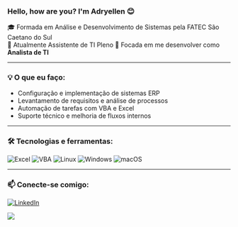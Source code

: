 ### Hello, how are you? I'm Adryellen 😊

🎓 Formada em Análise e Desenvolvimento de Sistemas pela FATEC São Caetano do Sul  
💼 Atualmente Assistente de TI Pleno
🔎 Focada em me desenvolver como **Analista de TI**

---

### 💡 O que eu faço:
- Configuração e implementação de sistemas ERP  
- Levantamento de requisitos e análise de processos  
- Automação de tarefas com VBA e Excel  
- Suporte técnico e melhoria de fluxos internos

---

### 🛠️ Tecnologias e ferramentas:
![Excel](https://img.shields.io/badge/-Excel-217346?style=flat-square&logo=microsoft-excel&logoColor=white)
![VBA](https://img.shields.io/badge/-VBA-007B83?style=flat-square)
![Linux](https://img.shields.io/badge/-Linux-FCC624?style=flat-square&logo=linux&logoColor=black)
![Windows](https://img.shields.io/badge/-Windows-0078D6?style=flat-square&logo=windows&logoColor=white)
![macOS](https://img.shields.io/badge/-macOS-000000?style=flat-square&logo=apple&logoColor=white)

---

### 📫 Conecte-se comigo:
 [![LinkedIn](https://img.shields.io/badge/-LinkedIn-0A66C2?style=flat-square&logo=linkedin&logoColor=white)](https://www.linkedin.com/in/adryellen-santana)
<div> 
  <a href = "mailto:adryellensantana7@gmail.com"><img src="https://img.shields.io/badge/-Gmail-%23333?style=for-the-badge&logo=gmail&logoColor=white" target="_blank"></a>

 
